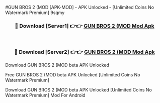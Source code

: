 #GUN BROS 2 (MOD [APK-MOD] - APK Unlocked - [Unlimited Coins No Watermark Premium] 9sqmy



<div align="center">

<h3>🔴 Download [Server1] 👉👉 <a href="https://momento.my/?title=GUN_BROS_2_(MOD">GUN BROS 2 (MOD Mod Apk</a></h3><br>

<h3>🔴 Download [Server2] 👉👉 <a href="https://momento.my/?title=GUN_BROS_2_(MOD">GUN BROS 2 (MOD Mod Apk</a></h3>
</div>



Download GUN BROS 2 (MOD beta APK Unlocked

Free GUN BROS 2 (MOD beta APK Unlocked [Unlimited Coins No Watermark Premium]

Download GUN BROS 2 (MOD beta APK Unlocked [Unlimited Coins No Watermark Premium] Mod For Android
